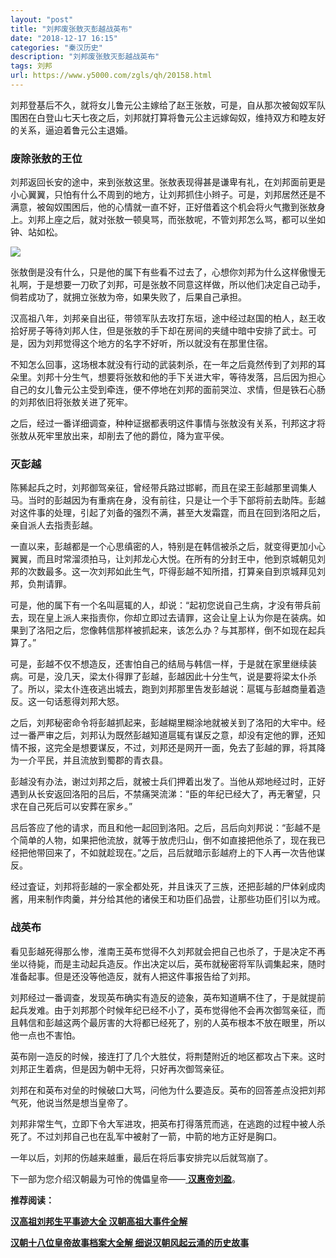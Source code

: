 ```yaml
---
layout: "post"
title: "刘邦废张敖灭彭越战英布"
date: "2018-12-17 16:15"
categories: "秦汉历史"
description: "刘邦废张敖灭彭越战英布"
tags: 刘邦
url: https://www.y5000.com/zgls/qh/20158.html
---
```






刘邦登基后不久，就将女儿鲁元公主嫁给了赵王张敖，可是，自从那次被匈奴军队围困在白登山七天七夜之后，刘邦就打算将鲁元公主远嫁匈奴，维持双方和睦友好的关系，逼迫着鲁元公主退婚。

###  废除张敖的王位

刘邦返回长安的途中，来到张敖这里。张敖表现得甚是谦卑有礼，在刘邦面前更是小心翼翼，只怕有什么不周到的地方，让刘邦抓住小辫子。可是，刘邦居然还是不满意，被匈奴围困后，他的心情就一直不好，正好借着这个机会将火气撒到张敖身上。刘邦上座之后，就对张敖一顿臭骂，而张敖呢，不管刘邦怎么骂，都可以坐如钟、站如松。

![](https://img.y5000.com/uploads/allimg/170428/8-1F42Q00JIA.jpg)

张敖倒是没有什么，只是他的属下有些看不过去了，心想你刘邦为什么这样傲慢无礼啊，于是想要一刀砍了刘邦，可是张敖不同意这样做，所以他们决定自己动手，倘若成功了，就拥立张敖为帝，如果失败了，后果自己承担。

汉高祖八年，刘邦亲自出征，带领军队去攻打东垣，途中经过赵国的柏人，赵王收拾好房子等待刘邦人住，但是张敖的手下却在房间的夹缝中暗中安排了武士。可是，因为刘邦觉得这个地方的名字不好听，所以就没有在那里住宿。

不知怎么回事，这场根本就没有行动的武装刺杀，在一年之后竟然传到了刘邦的耳朵里。刘邦十分生气，想要将张敖和他的手下关进大牢，等待发落，吕后因为担心自己的女儿鲁元公主受到牵连，便不停地在刘邦的面前哭泣、求情，但是铁石心肠的刘邦依旧将张敖关进了死牢。

之后，经过一番详细调查，种种证据都表明这件事情与张敖没有关系，刊邦这才将张敖从死牢里放出来，却削去了他的爵位，降为宣平侯。

###  灭彭越

陈豨起兵之时，刘邦御驾亲征，曾经带兵路过邯郸，而且在梁王彭越那里调集人马。当时的彭越因为有重病在身，没有前往，只是让一个手下部将前去助阵。彭越对这件事的处理，引起了刘备的强烈不满，甚至大发霜霆，而且在回到洛阳之后，亲自派人去指责彭越。

一直以来，彭越都是一个心思缜密的人，特别是在韩信被杀之后，就变得更加小心翼翼，而且时常溜须拍马，让刘邦龙心大悦。在所有的分封王中，他到京城朝见刘邦的次数最多。这一次刘邦如此生气，吓得彭越不知所措，打算亲自到京城拜见刘邦，负荆请罪。

可是，他的属下有一个名叫扈辄的人，却说：“起初您说自己生病，才没有带兵前去，现在皇上派人来指责你，你却立即过去请罪，这会让皇上认为你是在装病。如果到了洛阳之后，您像韩信那样被抓起来，该怎么办？与其那样，倒不如现在起兵算了。”

可是，彭越不仅不想造反，还害怕自己的结局与韩信一样，于是就在家里继续装病。可是，没几天，梁太仆得罪了彭越，彭越因此十分生气，说是要将梁太仆杀了。所以，梁太仆连夜逃出城去，跑到刘邦那里告发彭越说：扈辄与彭越商量着造反。这一句话惹得刘邦大怒。

之后，刘邦秘密命令将彭越抓起来，彭越糊里糊涂地就被关到了洛阳的大牢中。经过一番严审之后，刘邦认为既然彭越知道扈辄有谋反之意，却没有定他的罪，还知情不报，这完全是想要谋反，不过，刘邦还是网开一面，免去了彭越的罪，将其降为一介平民，并且流放到蜀郡的青衣县。

彭越没有办法，谢过刘邦之后，就被士兵们押着出发了。当他从郑地经过时，正好遇到从长安返回洛阳的吕后，不禁痛哭流涕：“臣的年纪已经大了，再无奢望，只求在自己死后可以安葬在家乡。”

吕后答应了他的请求，而且和他一起回到洛阳。之后，吕后向刘邦说：“彭越不是个简单的人物，如果把他流放，就等于放虎归山，倒不如直接把他杀了，现在我已经把他带回来了，不如就趁现在。”之后，吕后就暗示彭越府上的下人再一次告他谋反。

经过査证，刘邦将彭越的一家全都处死，并且诛灭了三族，还把彭越的尸体剁成肉酱，用来制作肉羹，并分给其他的诸侯王和功臣们品尝，让那些功臣们引以为戒。

###  战英布

看见彭越死得那么惨，淮南王英布觉得不久刘邦就会把自己也杀了，于是决定不再坐以待毙，而是主动起兵造反。作出决定以后，英布就秘密将军队调集起来，随时准备起事。但是还没等他造反，就有人把这件事报告给了刘邦。

刘邦经过一番调查，发现英布确实有造反的迹象，英布知道瞒不住了，于是就提前起兵发难。由于刘邦那个时候年纪已经不小了，英布觉得他不会再次御驾亲征，而且韩信和彭越这两个最厉害的大将都已经死了，别的人英布根本不放在眼里，所以他一点也不害怕。

英布刚一造反的时候，接连打了几个大胜仗，将荆楚附近的地区都攻占下来。这时刘邦正生着病，但是因为朝中无将，只好再次御驾亲征。

刘邦在和英布对垒的时候破口大骂，问他为什么要造反。英布的回答差点没把刘邦气死，他说当然是想当皇帝了。

刘邦非常生气，立即下令大军进攻，把英布打得落荒而逃，在逃跑的过程中被人杀死了。不过刘邦自己也在乱军中被射了一箭，中箭的地方正好是胸口。

一年以后，刘邦的伤越来越重，最后在将后事安排完以后就驾崩了。

下一部为您介绍汉朝最为可怜的傀儡皇帝——[ **汉惠帝刘盈**](https://www.y5000.com/zgls/qh/20171.html)。

**推荐阅读：**

[**汉高祖刘邦生平事迹大全 汉朝高祖大事件全解**](https://www.y5000.com/zgls/qh/20159.html)

[**汉朝十八位皇帝故事档案大全解 细说汉朝风起云涌的历史故事**](https://www.y5000.com/zgls/qh/21041.html)
